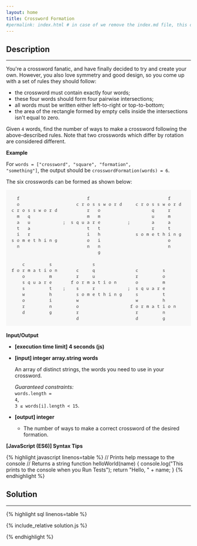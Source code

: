 ```yaml
---
layout: home
title: Crossword Formation
#permalink: index.html # in case of we remove the index.md file, this doc will be the index page
---
```


<div class="row">
<div class="columnStmt" markdown="1">

## Description

---

You're a crossword fanatic, and have finally decided to try and create your own. However, you also love symmetry and good design, so you come up with a set of rules they should follow:

- the crossword must contain exactly four words;
- these four words should form four pairwise intersections;
- all words must be written either left-to-right or top-to-bottom;
- the area of the rectangle formed by empty cells inside the intersections isn't equal to zero.

Given <code>4</code> words, find the number of ways to make a crossword following the above-described rules. Note that two crosswords which differ by rotation are considered different.

**Example**

For <code>words = ["crossword", "square", "formation", "something"]</code>, the output should be
<code>crosswordFormation(words) = 6</code>.

The six crosswords can be formed as shown below:

![](./images/image.png)

**Input/Output**

- **[execution time limit] 4 seconds (js)**

- **[input] integer array.string words**

  An array of distinct strings, the words you need to use in your crossword.<br>

  _Guaranteed constraints:_<br>
  <code>words.length = 4</code>,<br> <code>3 ≤ words[i].length < 15</code>.

- **[output] integer**
  - The number of ways to make a correct crossword of the desired formation.

**[JavaScript (ES6)] Syntax Tips**

{% highlight javascript linenos=table %}
// Prints help message to the console
// Returns a string
function helloWorld(name) {
console.log("This prints to the console when you Run Tests");
return "Hello, " + name;
}
{% endhighlight %}

</div>
<div class="columnSol" markdown="1">

## Solution

---

{% highlight sql linenos=table %}

{% include_relative solution.js %}

{% endhighlight %}

</div>
</div>
